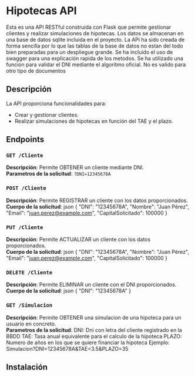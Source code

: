 # Hipotecas API
Esta es una API RESTful construida con Flask que permite gestionar clientes y realizar simulaciones de hipotecas. Los datos se almacenan en una base de datos sqlite incluida en el proyecto.
La APi ha sido creada de forma sencilla por lo que las tablas de la base de datos no estan del todo bien preparadas para un despliegue grande.
Se ha incluido el uso de swagger para una explicación rapida de los metodos.
Se ha utilizado una funcion para validar el DNI mediante el algoritmo oficial. No es valido para otro tipo de documentos


## Descripción

La API proporciona funcionalidades para:
- Crear y gestionar clientes.
- Realizar simulaciones de hipotecas en función del TAE y el plazo.

## Endpoints

### `GET /Cliente`
**Descripción**: Permite OBTENER un cliente mediante DNI.  
**Parametros de la solicitud**:
``` ?DNI=12345678A ```


### `POST /Cliente`
**Descripción**: Permite REGISTRAR un cliente con los datos proporcionados.  
**Cuerpo de la solicitud**:
json
{
  "DNI": "12345678A",
  "Nombre": "Juan Pérez",
  "Email": "juan.perez@example.com",
  "CapitalSolicitado": 100000
}

### `PUT /Cliente`
**Descripción**: Permite ACTUALIZAR un cliente con los datos proporcionados.  
**Cuerpo de la solicitud**:
json
{
  "DNI": "12345678A",
  "Nombre": "Juan Pérez",
  "Email": "juan.perez@example.com",
  "CapitalSolicitado": 100000
}

### `DELETE /Cliente`
**Descripción**: Permite ELIMINAR un cliente con el DNI proporcionados.  
**Cuerpo de la solicitud**:
json
{
  "DNI": "12345678A"
}

### `GET /Simulacion`
**Descripción**: Permite OBTENER una simulacion de una hipoteca para un usuario en concreto.  
**Parametros de la solicitud**:
DNI: Dni con letra del cliente registrado en la BBDD
TAE: Tasa anual equivalente para el calculo de la hipoteca
PLAZO: Numero de años en los que se quiere financiar la hipoteca
Ejemplo:
 Simulacion?DNI=12345678A&TAE=3.5&PLAZO=35 


## Instalación





